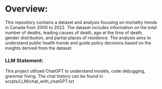 # Overview:

This repository contains a dataset and analysis focusing on mortality
trends in Canada from 2000 to 2022. The dataset includes information on
the total number of deaths, leading causes of death, age at the time of
death, gender distribution, and partial places of residence. The
analysis aims to understand public health trends and guide policy
decisions based on the insights derived from the dataset.

### LLM Statement: 

This project utilized ChatGPT to understand models, code debugging,
grammar fixing. The chat history can be found in
scrpts/LLM/chat_with_chatGPT.txt
